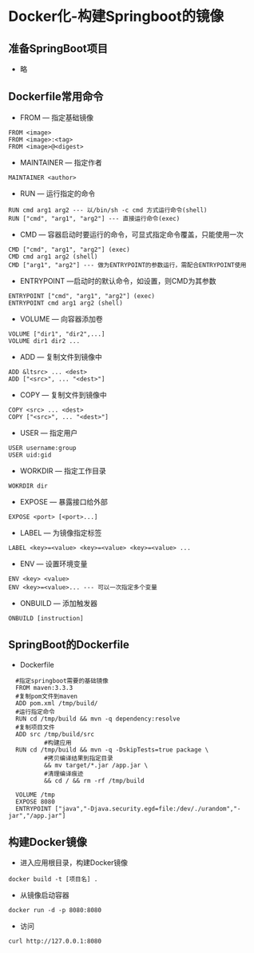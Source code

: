 # Docker化-构建Springboot的镜像
## 准备SpringBoot项目
- 略

## Dockerfile常用命令
- FROM — 指定基础镜像
```
FROM <image>
FROM <image>:<tag>
FROM <image>@<digest>
```
- MAINTAINER — 指定作者
```
MAINTAINER <author>
```
- RUN — 运行指定的命令
```
RUN cmd arg1 arg2 --- 以/bin/sh -c cmd 方式运行命令(shell)
RUN ["cmd", "arg1", "arg2"] --- 直接运行命令(exec)
```
- CMD — 容器启动时要运行的命令，可显式指定命令覆盖，只能使用一次
```
CMD ["cmd", "arg1", "arg2"] (exec)
CMD cmd arg1 arg2 (shell)
CMD ["arg1", "arg2"] --- 做为ENTRYPOINT的参数运行，需配合ENTRYPOINT使用
```
- ENTRYPOINT —启动时的默认命令，如设置，则CMD为其参数
```
ENTRYPOINT ["cmd", "arg1", "arg2"] (exec)
ENTRYPOINT cmd arg1 arg2 (shell)
```
- VOLUME — 向容器添加卷
```
VOLUME ["dir1", "dir2",...]
VOLUME dir1 dir2 ...
```
- ADD — 复制文件到镜像中
```
ADD &ltsrc> ... <dest>
ADD ["<src>", ... "<dest>"]
```
- COPY — 复制文件到镜像中
```
COPY <src> ... <dest>
COPY ["<src>", ... "<dest>"]
```
- USER — 指定用户
```
USER username:group
USER uid:gid
```
- WORKDIR — 指定工作目录
```
WOKRDIR dir
```
- EXPOSE — 暴露接口给外部
```
EXPOSE <port> [<port>...]
```
- LABEL — 为镜像指定标签
```
LABEL <key>=<value> <key>=<value> <key>=<value> ...
```
- ENV — 设置环境变量
```
ENV <key> <value>
ENV <key>=<value>... --- 可以一次指定多个变量
```
- ONBUILD — 添加触发器
```
ONBUILD [instruction]
```   
## SpringBoot的Dockerfile
- Dockerfile
```
  #指定springboot需要的基础镜像
  FROM maven:3.3.3
  #复制pom文件到maven
  ADD pom.xml /tmp/build/
  #运行指定命令
  RUN cd /tmp/build && mvn -q dependency:resolve
  #复制项目文件
  ADD src /tmp/build/src
          #构建应用
  RUN cd /tmp/build && mvn -q -DskipTests=true package \
          #拷贝编译结果到指定目录
          && mv target/*.jar /app.jar \
          #清理编译痕迹
          && cd / && rm -rf /tmp/build

  VOLUME /tmp
  EXPOSE 8080
  ENTRYPOINT ["java","-Djava.security.egd=file:/dev/./urandom","-jar","/app.jar"]
```
## 构建Docker镜像
- 进入应用根目录，构建Docker镜像
```
docker build -t [项目名] .
```
- 从镜像启动容器
```
docker run -d -p 8080:8080
```
- 访问
```
curl http://127.0.0.1:8080
```
